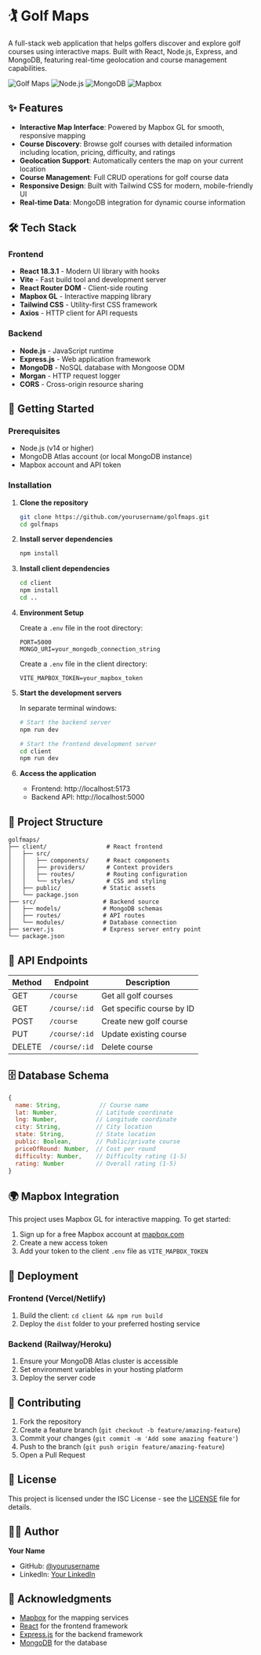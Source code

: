 # 🏌️ Golf Maps

A full-stack web application that helps golfers discover and explore golf courses using interactive maps. Built with React, Node.js, Express, and MongoDB, featuring real-time geolocation and course management capabilities.

![Golf Maps](https://img.shields.io/badge/React-18.3.1-blue) ![Node.js](https://img.shields.io/badge/Node.js-Express-green) ![MongoDB](https://img.shields.io/badge/MongoDB-Atlas-green) ![Mapbox](https://img.shields.io/badge/Mapbox-GL-orange)

## ✨ Features

- **Interactive Map Interface**: Powered by Mapbox GL for smooth, responsive mapping
- **Course Discovery**: Browse golf courses with detailed information including location, pricing, difficulty, and ratings
- **Geolocation Support**: Automatically centers the map on your current location
- **Course Management**: Full CRUD operations for golf course data
- **Responsive Design**: Built with Tailwind CSS for modern, mobile-friendly UI
- **Real-time Data**: MongoDB integration for dynamic course information

## 🛠️ Tech Stack

### Frontend

- **React 18.3.1** - Modern UI library with hooks
- **Vite** - Fast build tool and development server
- **React Router DOM** - Client-side routing
- **Mapbox GL** - Interactive mapping library
- **Tailwind CSS** - Utility-first CSS framework
- **Axios** - HTTP client for API requests

### Backend

- **Node.js** - JavaScript runtime
- **Express.js** - Web application framework
- **MongoDB** - NoSQL database with Mongoose ODM
- **Morgan** - HTTP request logger
- **CORS** - Cross-origin resource sharing

## 🚀 Getting Started

### Prerequisites

- Node.js (v14 or higher)
- MongoDB Atlas account (or local MongoDB instance)
- Mapbox account and API token

### Installation

1. **Clone the repository**

   ```bash
   git clone https://github.com/yourusername/golfmaps.git
   cd golfmaps
   ```

2. **Install server dependencies**

   ```bash
   npm install
   ```

3. **Install client dependencies**

   ```bash
   cd client
   npm install
   cd ..
   ```

4. **Environment Setup**

   Create a `.env` file in the root directory:

   ```env
   PORT=5000
   MONGO_URI=your_mongodb_connection_string
   ```

   Create a `.env` file in the client directory:

   ```env
   VITE_MAPBOX_TOKEN=your_mapbox_token
   ```

5. **Start the development servers**

   In separate terminal windows:

   ```bash
   # Start the backend server
   npm run dev

   # Start the frontend development server
   cd client
   npm run dev
   ```

6. **Access the application**
   - Frontend: http://localhost:5173
   - Backend API: http://localhost:5000

## 📁 Project Structure

```
golfmaps/
├── client/                 # React frontend
│   ├── src/
│   │   ├── components/     # React components
│   │   ├── providers/      # Context providers
│   │   ├── routes/         # Routing configuration
│   │   └── styles/         # CSS and styling
│   ├── public/            # Static assets
│   └── package.json
├── src/                   # Backend source
│   ├── models/            # MongoDB schemas
│   ├── routes/            # API routes
│   └── modules/           # Database connection
├── server.js              # Express server entry point
└── package.json
```

## 🔧 API Endpoints

| Method | Endpoint      | Description               |
| ------ | ------------- | ------------------------- |
| GET    | `/course`     | Get all golf courses      |
| GET    | `/course/:id` | Get specific course by ID |
| POST   | `/course`     | Create new golf course    |
| PUT    | `/course/:id` | Update existing course    |
| DELETE | `/course/:id` | Delete course             |

## 🗄️ Database Schema

```javascript
{
  name: String,           // Course name
  lat: Number,           // Latitude coordinate
  lng: Number,           // Longitude coordinate
  city: String,          // City location
  state: String,         // State location
  public: Boolean,       // Public/private course
  priceOfRound: Number,  // Cost per round
  difficulty: Number,    // Difficulty rating (1-5)
  rating: Number         // Overall rating (1-5)
}
```

## 🌍 Mapbox Integration

This project uses Mapbox GL for interactive mapping. To get started:

1. Sign up for a free Mapbox account at [mapbox.com](https://www.mapbox.com)
2. Create a new access token
3. Add your token to the client `.env` file as `VITE_MAPBOX_TOKEN`

## 🚀 Deployment

### Frontend (Vercel/Netlify)

1. Build the client: `cd client && npm run build`
2. Deploy the `dist` folder to your preferred hosting service

### Backend (Railway/Heroku)

1. Ensure your MongoDB Atlas cluster is accessible
2. Set environment variables in your hosting platform
3. Deploy the server code

## 🤝 Contributing

1. Fork the repository
2. Create a feature branch (`git checkout -b feature/amazing-feature`)
3. Commit your changes (`git commit -m 'Add some amazing feature'`)
4. Push to the branch (`git push origin feature/amazing-feature`)
5. Open a Pull Request

## 📝 License

This project is licensed under the ISC License - see the [LICENSE](LICENSE) file for details.

## 👨‍💻 Author

**Your Name**

- GitHub: [@yourusername](https://github.com/yourusername)
- LinkedIn: [Your LinkedIn](https://linkedin.com/in/yourprofile)

## 🙏 Acknowledgments

- [Mapbox](https://www.mapbox.com) for the mapping services
- [React](https://reactjs.org) for the frontend framework
- [Express.js](https://expressjs.com) for the backend framework
- [MongoDB](https://www.mongodb.com) for the database
